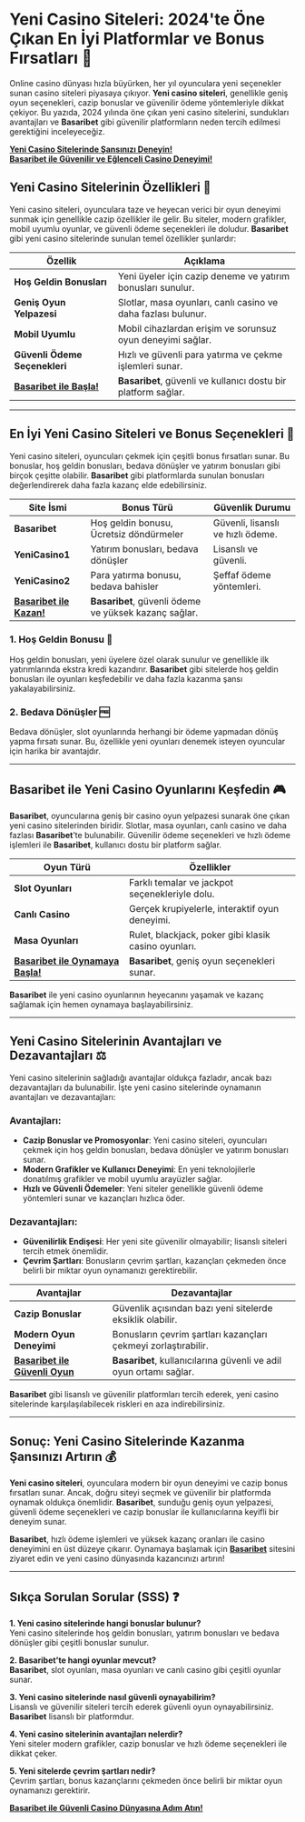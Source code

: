 # **Yeni Casino Siteleri: 2024'te Öne Çıkan En İyi Platformlar ve Bonus Fırsatları 🎰**

Online casino dünyası hızla büyürken, her yıl oyunculara yeni seçenekler sunan casino siteleri piyasaya çıkıyor. **Yeni casino siteleri**, genellikle geniş oyun seçenekleri, cazip bonuslar ve güvenilir ödeme yöntemleriyle dikkat çekiyor. Bu yazıda, 2024 yılında öne çıkan yeni casino sitelerini, sundukları avantajları ve **Basaribet** gibi güvenilir platformların neden tercih edilmesi gerektiğini inceleyeceğiz. 

[**Yeni Casino Sitelerinde Şansınızı Deneyin!**](https://casinotr.link/gWCRZ4)  
[**Basaribet ile Güvenilir ve Eğlenceli Casino Deneyimi!**](https://casinotr.link/gWCRZ4)

## **Yeni Casino Sitelerinin Özellikleri 🎲**

Yeni casino siteleri, oyunculara taze ve heyecan verici bir oyun deneyimi sunmak için genellikle cazip özellikler ile gelir. Bu siteler, modern grafikler, mobil uyumlu oyunlar, ve güvenli ödeme seçenekleri ile doludur. **Basaribet** gibi yeni casino sitelerinde sunulan temel özellikler şunlardır:

| **Özellik**                   | **Açıklama**                                                     |
|-------------------------------|------------------------------------------------------------------|
| **Hoş Geldin Bonusları**       | Yeni üyeler için cazip deneme ve yatırım bonusları sunulur.     |
| **Geniş Oyun Yelpazesi**       | Slotlar, masa oyunları, canlı casino ve daha fazlası bulunur.   |
| **Mobil Uyumlu**               | Mobil cihazlardan erişim ve sorunsuz oyun deneyimi sağlar.     |
| **Güvenli Ödeme Seçenekleri**  | Hızlı ve güvenli para yatırma ve çekme işlemleri sunar.         |
| [**Basaribet ile Başla!**](https://casinotr.link/gWCRZ4) | **Basaribet**, güvenli ve kullanıcı dostu bir platform sağlar. |

---

## **En İyi Yeni Casino Siteleri ve Bonus Seçenekleri 🎁**

Yeni casino siteleri, oyuncuları çekmek için çeşitli bonus fırsatları sunar. Bu bonuslar, hoş geldin bonusları, bedava dönüşler ve yatırım bonusları gibi birçok çeşitte olabilir. **Basaribet** gibi platformlarda sunulan bonusları değerlendirerek daha fazla kazanç elde edebilirsiniz.

| **Site İsmi**                | **Bonus Türü**                           | **Güvenlik Durumu**                   |
|------------------------------|------------------------------------------|--------------------------------------|
| **Basaribet**                 | Hoş geldin bonusu, Ücretsiz döndürmeler | Güvenli, lisanslı ve hızlı ödeme.    |
| **YeniCasino1**               | Yatırım bonusları, bedava dönüşler       | Lisanslı ve güvenli.                 |
| **YeniCasino2**               | Para yatırma bonusu, bedava bahisler     | Şeffaf ödeme yöntemleri.             |
| [**Basaribet ile Kazan!**](https://casinotr.link/gWCRZ4) | **Basaribet**, güvenli ödeme ve yüksek kazanç sağlar.   |

### **1. Hoş Geldin Bonusu 🎉**
Hoş geldin bonusları, yeni üyelere özel olarak sunulur ve genellikle ilk yatırımlarında ekstra kredi kazandırır. **Basaribet** gibi sitelerde hoş geldin bonusları ile oyunları keşfedebilir ve daha fazla kazanma şansı yakalayabilirsiniz.

### **2. Bedava Dönüşler 🆓**
Bedava dönüşler, slot oyunlarında herhangi bir ödeme yapmadan dönüş yapma fırsatı sunar. Bu, özellikle yeni oyunları denemek isteyen oyuncular için harika bir avantajdır.

---

## **Basaribet ile Yeni Casino Oyunlarını Keşfedin 🎮**

**Basaribet**, oyuncularına geniş bir casino oyun yelpazesi sunarak öne çıkan yeni casino sitelerinden biridir. Slotlar, masa oyunları, canlı casino ve daha fazlası **Basaribet**’te bulunabilir. Güvenilir ödeme seçenekleri ve hızlı ödeme işlemleri ile **Basaribet**, kullanıcı dostu bir platform sağlar.

| **Oyun Türü**                | **Özellikler**                                                  |
|------------------------------|-----------------------------------------------------------------|
| **Slot Oyunları**             | Farklı temalar ve jackpot seçenekleriyle dolu.                  |
| **Canlı Casino**              | Gerçek krupiyelerle, interaktif oyun deneyimi.                 |
| **Masa Oyunları**             | Rulet, blackjack, poker gibi klasik casino oyunları.           |
| [**Basaribet ile Oynamaya Başla!**](https://casinotr.link/gWCRZ4) | **Basaribet**, geniş oyun seçenekleri sunar.                |

**Basaribet** ile yeni casino oyunlarının heyecanını yaşamak ve kazanç sağlamak için hemen oynamaya başlayabilirsiniz.

---

## **Yeni Casino Sitelerinin Avantajları ve Dezavantajları ⚖️**

Yeni casino sitelerinin sağladığı avantajlar oldukça fazladır, ancak bazı dezavantajları da bulunabilir. İşte yeni casino sitelerinde oynamanın avantajları ve dezavantajları:

### **Avantajları:**
- **Cazip Bonuslar ve Promosyonlar**: Yeni casino siteleri, oyuncuları çekmek için hoş geldin bonusları, bedava dönüşler ve yatırım bonusları sunar.
- **Modern Grafikler ve Kullanıcı Deneyimi**: En yeni teknolojilerle donatılmış grafikler ve mobil uyumlu arayüzler sağlar.
- **Hızlı ve Güvenli Ödemeler**: Yeni siteler genellikle güvenli ödeme yöntemleri sunar ve kazançları hızlıca öder.

### **Dezavantajları:**
- **Güvenilirlik Endişesi**: Her yeni site güvenilir olmayabilir; lisanslı siteleri tercih etmek önemlidir.
- **Çevrim Şartları**: Bonusların çevrim şartları, kazançları çekmeden önce belirli bir miktar oyun oynamanızı gerektirebilir.

| **Avantajlar**                 | **Dezavantajlar**                                              |
|--------------------------------|----------------------------------------------------------------|
| **Cazip Bonuslar**             | Güvenlik açısından bazı yeni sitelerde eksiklik olabilir.      |
| **Modern Oyun Deneyimi**       | Bonusların çevrim şartları kazançları çekmeyi zorlaştırabilir. |
| [**Basaribet ile Güvenli Oyun**](https://casinotr.link/gWCRZ4) | **Basaribet**, kullanıcılarına güvenli ve adil oyun ortamı sağlar. |

**Basaribet** gibi lisanslı ve güvenilir platformları tercih ederek, yeni casino sitelerinde karşılaşılabilecek riskleri en aza indirebilirsiniz.

---

## **Sonuç: Yeni Casino Sitelerinde Kazanma Şansınızı Artırın 💰**

**Yeni casino siteleri**, oyunculara modern bir oyun deneyimi ve cazip bonus fırsatları sunar. Ancak, doğru siteyi seçmek ve güvenilir bir platformda oynamak oldukça önemlidir. **Basaribet**, sunduğu geniş oyun yelpazesi, güvenli ödeme seçenekleri ve cazip bonuslar ile kullanıcılarına keyifli bir deneyim sunar.

**Basaribet**, hızlı ödeme işlemleri ve yüksek kazanç oranları ile casino deneyimini en üst düzeye çıkarır. Oynamaya başlamak için [**Basaribet**](https://casinotr.link/gWCRZ4) sitesini ziyaret edin ve yeni casino dünyasında kazancınızı artırın!

---

## **Sıkça Sorulan Sorular (SSS) ❓**

**1. Yeni casino sitelerinde hangi bonuslar bulunur?**  
Yeni casino sitelerinde hoş geldin bonusları, yatırım bonusları ve bedava dönüşler gibi çeşitli bonuslar sunulur.

**2. **Basaribet**’te hangi oyunlar mevcut?**  
**Basaribet**, slot oyunları, masa oyunları ve canlı casino gibi çeşitli oyunlar sunar.

**3. Yeni casino sitelerinde nasıl güvenli oynayabilirim?**  
Lisanslı ve güvenilir siteleri tercih ederek güvenli oyun oynayabilirsiniz. **Basaribet** lisanslı bir platformdur.

**4. Yeni casino sitelerinin avantajları nelerdir?**  
Yeni siteler modern grafikler, cazip bonuslar ve hızlı ödeme seçenekleri ile dikkat çeker.

**5. Yeni sitelerde çevrim şartları nedir?**  
Çevrim şartları, bonus kazançlarını çekmeden önce belirli bir miktar oyun oynamanızı gerektirir.

[**Basaribet ile Güvenli Casino Dünyasına Adım Atın!**](https://casinotr.link/gWCRZ4)
